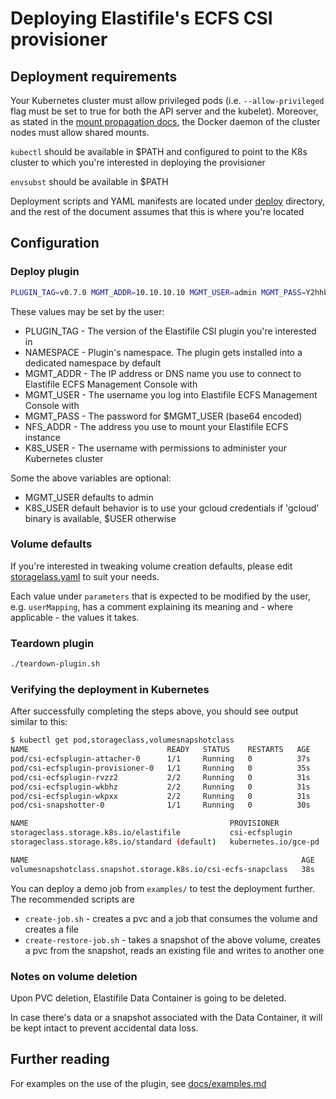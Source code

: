 # Deploying Elastifile's ECFS CSI provisioner

## Deployment requirements

Your Kubernetes cluster must allow privileged pods (i.e. `--allow-privileged` flag must be set to true for both the API server and the kubelet). Moreover, as stated in the [mount propagation docs](https://kubernetes.io/docs/concepts/storage/volumes/#mount-propagation), the Docker daemon of the cluster nodes must allow shared mounts.

`kubectl` should be available in $PATH and configured to point to the K8s cluster to which you're interested in deploying the provisioner

`envsubst` should be available in $PATH

Deployment scripts and YAML manifests are located under [deploy](../deploy) directory, and the rest of the document assumes that this is where you're located

## Configuration

### Deploy plugin
```bash
PLUGIN_TAG=v0.7.0 MGMT_ADDR=10.10.10.10 MGMT_USER=admin MGMT_PASS=Y2hhbmdlbWU= NFS_ADDR=10.255.255.1 K8S_USER=user@example.com ./deploy-plugin.sh
```

These values may be set by the user:
* PLUGIN_TAG - The version of the Elastifile CSI plugin you're interested in
* NAMESPACE - Plugin's namespace. The plugin gets installed into a dedicated namespace by default
* MGMT_ADDR - The IP address or DNS name you use to connect to Elastifile ECFS Management Console with
* MGMT_USER - The username you log into Elastifile ECFS Management Console with
* MGMT_PASS - The password for $MGMT_USER (base64 encoded)
* NFS_ADDR - The address you use to mount your Elastifile ECFS instance
* K8S_USER - The username with permissions to administer your Kubernetes cluster 

Some the above variables are optional:
* MGMT_USER defaults to admin
* K8S_USER default behavior is to use your gcloud credentials if 'gcloud' binary is available, $USER otherwise

### Volume defaults
If you're interested in tweaking volume creation defaults, please edit [storagelass.yaml](../deploy/storageclass.yaml) to suit your needs.

Each value under `parameters` that is expected to be modified by the user, e.g. `userMapping`, has a comment explaining its meaning and - where applicable - the values it takes.

### Teardown plugin
```bash
./teardown-plugin.sh
```

### Verifying the deployment in Kubernetes

After successfully completing the steps above, you should see output similar to this:
```bash
$ kubectl get pod,storageclass,volumesnapshotclass
NAME                               READY   STATUS    RESTARTS   AGE
pod/csi-ecfsplugin-attacher-0      1/1     Running   0          37s
pod/csi-ecfsplugin-provisioner-0   1/1     Running   0          35s
pod/csi-ecfsplugin-rvzz2           2/2     Running   0          31s
pod/csi-ecfsplugin-wkbhz           2/2     Running   0          31s
pod/csi-ecfsplugin-wkpxx           2/2     Running   0          31s
pod/csi-snapshotter-0              1/1     Running   0          30s

NAME                                             PROVISIONER            AGE
storageclass.storage.k8s.io/elastifile           csi-ecfsplugin         32s
storageclass.storage.k8s.io/standard (default)   kubernetes.io/gce-pd   3h

NAME                                                             AGE
volumesnapshotclass.snapshot.storage.k8s.io/csi-ecfs-snapclass   38s
```

You can deploy a demo job from `examples/` to test the deployment further.
The recommended scripts are
* `create-job.sh` - creates a pvc and a job that consumes the volume and creates a file
* `create-restore-job.sh` - takes a snapshot of the above volume, creates a pvc from the snapshot, reads an existing file and writes to another one

### Notes on volume deletion

Upon PVC deletion, Elastifile Data Container is going to be deleted.

In case there's data or a snapshot associated with the Data Container, it will be kept intact to prevent accidental data loss. 

## Further reading

For examples on the use of the plugin, see [docs/examples.md](../docs/examples.md)
